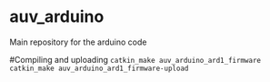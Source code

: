 # auv_arduino
Main repository for the arduino code

#Compiling and uploading
`catkin_make auv_arduino_ard1_firmware`
`catkin_make auv_arduino_ard1_firmware-upload`
